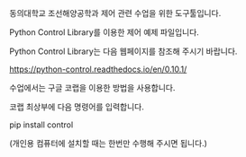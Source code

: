동의대학교 조선해양공학과 제어 관련 수업을 위한 도구툴입니다.

Python Control Library를 이용한 제어 예제 파일입니다.

Python Control Library는 다음 웹페이지를 참조해 주시기 바랍니다.

https://python-control.readthedocs.io/en/0.10.1/

수업에서는 구글 코랩을 이용한 방법을 사용합니다.

코랩 최상부에 다음 명령어를 입력합니다.

pip install control 

(개인용 컴퓨터에 설치할 때는 한번만 수행해 주시면 됩니다.)

